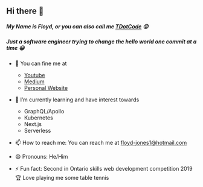 ## Hi there 👋
##### My Name is Floyd, or you can also call me [TDotCode](https://www.youtube.com/channel/UCUwA7VxRo-uw2eQJ52EkKlQ) 😜 
##### Just a software engineer trying to change the hello world one commit at a time 😀

- 👀 You can fine me at
  - [Youtube](https://www.youtube.com/channel/UCUwA7VxRo-uw2eQJ52EkKlQ)
  - [Medium](https://floydfajones.medium.com)
  - [Personal Website](https://tdotcode.com)

- 🌱 I’m currently learning and have interest towards
  - GraphQL/Apollo
  - Kubernetes
  - Next.js
  - Serverless

- 📫 How to reach me: You can reach me at floyd-jones1@hotmail.com

- 😄 Pronouns: He/Him

- ⚡ Fun fact: Second in Ontario skills web development competition 2019 🏆 Love playing me some table tennis
